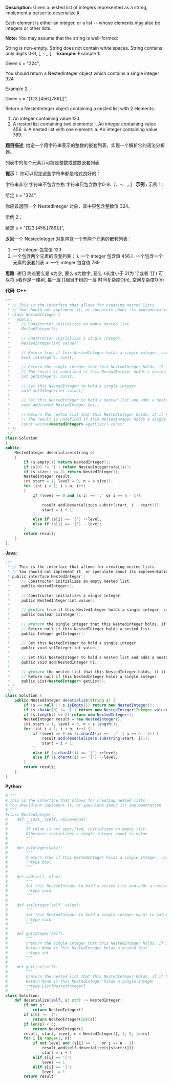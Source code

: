 __Description__:
Given a nested list of integers represented as a string, implement a parser to deserialize it.

Each element is either an integer, or a list -- whose elements may also be integers or other lists.

__Note:__
You may assume that the string is well-formed:

String is non-empty.
String does not contain white spaces.
String contains only digits 0-9, [, - ,, ].
 
__Example:__
Example 1:

Given s = "324",

You should return a NestedInteger object which contains a single integer 324.
 

Example 2:

Given s = "[123,[456,[789]]]",

Return a NestedInteger object containing a nested list with 2 elements:

1. An integer containing value 123.
2. A nested list containing two elements:
    i.  An integer containing value 456.
    ii. A nested list with one element:
         a. An integer containing value 789.

__题目描述__:
给定一个用字符串表示的整数的嵌套列表，实现一个解析它的语法分析器。

列表中的每个元素只可能是整数或整数嵌套列表

__提示：__
你可以假定这些字符串都是格式良好的：

字符串非空
字符串不包含空格
字符串只包含数字0-9、[、-、,、]
 
__示例 :__
示例 1：

给定 s = "324",

你应该返回一个 NestedInteger 对象，其中只包含整数值 324。

示例 2：

给定 s = "[123,[456,[789]]]",

返回一个 NestedInteger 对象包含一个有两个元素的嵌套列表：

1. 一个 integer 包含值 123
2. 一个包含两个元素的嵌套列表：
    i.  一个 integer 包含值 456
    ii. 一个包含一个元素的嵌套列表
         a. 一个 integer 包含值 789

__思路__:
递归
终点要么是 s为空, 要么 s为数字, 要么 s长度小于 2(为 '['或者 '[]')
可以将 s看作是一棵树, 每一层 []相当于树的一层
时间复杂度O(n), 空间复杂度O(n)

__代码__:
__C++__:
```C++
/**
 * // This is the interface that allows for creating nested lists.
 * // You should not implement it, or speculate about its implementation
 * class NestedInteger {
 *   public:
 *     // Constructor initializes an empty nested list.
 *     NestedInteger();
 *
 *     // Constructor initializes a single integer.
 *     NestedInteger(int value);
 *
 *     // Return true if this NestedInteger holds a single integer, rather than a nested list.
 *     bool isInteger() const;
 *
 *     // Return the single integer that this NestedInteger holds, if it holds a single integer
 *     // The result is undefined if this NestedInteger holds a nested list
 *     int getInteger() const;
 *
 *     // Set this NestedInteger to hold a single integer.
 *     void setInteger(int value);
 *
 *     // Set this NestedInteger to hold a nested list and adds a nested integer to it.
 *     void add(const NestedInteger &ni);
 *
 *     // Return the nested list that this NestedInteger holds, if it holds a nested list
 *     // The result is undefined if this NestedInteger holds a single integer
 *     const vector<NestedInteger> &getList() const;
 * };
 */
class Solution 
{
public:
    NestedInteger deserialize(string s) 
    {
        if (s.empty()) return NestedInteger();
        if (s[0] != '[') return NestedInteger(stoi(s));
        if (s.size() <= 2) return NestedInteger();
        NestedInteger result;
        int start = 1, level = 0, n = s.size();
        for (int i = 1; i < n; i++) 
        {
            if (level == 0 and (s[i] == ',' or i == n - 1))
            {
                result.add(deserialize(s.substr(start, i - start)));
                start = i + 1;
            }
            else if (s[i] == '[') ++level;
            else if (s[i] == ']') --level;
        }
        return result;
    }
};
```

__Java__:
```Java
/**
 * // This is the interface that allows for creating nested lists.
 * // You should not implement it, or speculate about its implementation
 * public interface NestedInteger {
 *     // Constructor initializes an empty nested list.
 *     public NestedInteger();
 *
 *     // Constructor initializes a single integer.
 *     public NestedInteger(int value);
 *
 *     // @return true if this NestedInteger holds a single integer, rather than a nested list.
 *     public boolean isInteger();
 *
 *     // @return the single integer that this NestedInteger holds, if it holds a single integer
 *     // Return null if this NestedInteger holds a nested list
 *     public Integer getInteger();
 *
 *     // Set this NestedInteger to hold a single integer.
 *     public void setInteger(int value);
 *
 *     // Set this NestedInteger to hold a nested list and adds a nested integer to it.
 *     public void add(NestedInteger ni);
 *
 *     // @return the nested list that this NestedInteger holds, if it holds a nested list
 *     // Return null if this NestedInteger holds a single integer
 *     public List<NestedInteger> getList();
 * }
 */
class Solution {
    public NestedInteger deserialize(String s) {
        if (s == null || s.isEmpty()) return new NestedInteger();
        if (s.charAt(0) != '[') return new NestedInteger(Integer.valueOf(s));
        if (s.length() <= 2) return new NestedInteger();
        NestedInteger result = new NestedInteger();
        int start = 1, level = 0, n = s.length();
        for (int i = 1; i < n; i++) {
            if (level == 0 && (s.charAt(i) == ',' || i == n - 1)) {
                result.add(deserialize(s.substring(start, i)));
                start = i + 1;
            }
            else if (s.charAt(i) == '[') ++level;
            else if (s.charAt(i) == ']') --level;
        }
        return result;
    }
}
```

__Python__:
```Python
# """
# This is the interface that allows for creating nested lists.
# You should not implement it, or speculate about its implementation
# """
#class NestedInteger:
#    def __init__(self, value=None):
#        """
#        If value is not specified, initializes an empty list.
#        Otherwise initializes a single integer equal to value.
#        """
#
#    def isInteger(self):
#        """
#        @return True if this NestedInteger holds a single integer, rather than a nested list.
#        :rtype bool
#        """
#
#    def add(self, elem):
#        """
#        Set this NestedInteger to hold a nested list and adds a nested integer elem to it.
#        :rtype void
#        """
#
#    def setInteger(self, value):
#        """
#        Set this NestedInteger to hold a single integer equal to value.
#        :rtype void
#        """
#
#    def getInteger(self):
#        """
#        @return the single integer that this NestedInteger holds, if it holds a single integer
#        Return None if this NestedInteger holds a nested list
#        :rtype int
#        """
#
#    def getList(self):
#        """
#        @return the nested list that this NestedInteger holds, if it holds a nested list
#        Return None if this NestedInteger holds a single integer
#        :rtype List[NestedInteger]
#        """
class Solution:
    def deserialize(self, s: str) -> NestedInteger:
        if not s:
            return NestedInteger()
        if s[0] != '[':
            return NestedInteger(int(s))
        if len(s) < 3:
            return NestedInteger()
        result, start, level, n = NestedInteger(), 1, 0, len(s)
        for i in range(1, n):
            if not level and (s[i] == ',' or i == n - 1):
                result.add(self.deserialize(s[start:i]))
                start = i + 1
            elif s[i] == '[':
                level += 1
            elif s[i] == ']':
                level -= 1
        return result
```